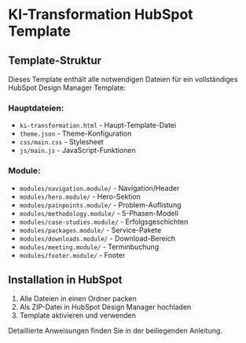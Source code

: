 
# KI-Transformation HubSpot Template

## Template-Struktur

Dieses Template enthält alle notwendigen Dateien für ein vollständiges HubSpot Design Manager Template:

### Hauptdateien:
- `ki-transformation.html` - Haupt-Template-Datei
- `theme.json` - Theme-Konfiguration
- `css/main.css` - Stylesheet
- `js/main.js` - JavaScript-Funktionen

### Module:
- `modules/navigation.module/` - Navigation/Header
- `modules/hero.module/` - Hero-Sektion
- `modules/painpoints.module/` - Problem-Auflistung
- `modules/methodology.module/` - 5-Phasen-Modell
- `modules/case-studies.module/` - Erfolgsgeschichten
- `modules/packages.module/` - Service-Pakete
- `modules/downloads.module/` - Download-Bereich
- `modules/meeting.module/` - Terminbuchung
- `modules/footer.module/` - Footer

## Installation in HubSpot

1. Alle Dateien in einen Ordner packen
2. Als ZIP-Datei in HubSpot Design Manager hochladen
3. Template aktivieren und verwenden

Detaillierte Anweisungen finden Sie in der beiliegenden Anleitung.
